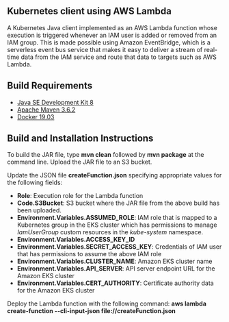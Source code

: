 ## Kubernetes client using AWS Lambda

A Kubernetes Java client implemented as an AWS Lambda function whose execution is triggered whenever an IAM user is added or removed from an IAM group. This is made possible using Amazon EventBridge, which is a serverless event bus service that makes it easy to deliver a stream of real-time data from the IAM service and route that data to targets such as AWS Lambda.

## Build Requirements

<ul>
  <li><a href="https://www.oracle.com/java/technologies/javase/javase-jdk8-downloads.html">Java SE Development Kit 8</a></li>
  <li><a href="https://maven.apache.org/download.cgi">Apache Maven 3.6.2</a></li>
  <li><a href="https://www.docker.com/products/container-runtime">Docker 19.03</a></li>
</ul>

## Build and Installation Instructions

To build the JAR file, type <b>mvn clean</b> followed by <b>mvn package</b> at the command line. Upload the JAR file to an S3 bucket.

Update the JSON file <b>createFunction.json</b> specifying appropriate values for the following fields:

<ul>
  <li><b>Role</b>: Execution role for the Lambda function</li>
  <li><b>Code.S3Bucket</b>: S3 bucket where the JAR file from the above build has been uploaded.
  <li><b>Environment.Variables.ASSUMED_ROLE</b>: IAM role that is mapped to a Kubernetes group in the EKS cluster which has permissions to manage <i>IamUserGroup</i> custom resources in the <i>kube-system</i> namespace.</li>
  <li><b>Environment.Variables.ACCESS_KEY_ID</b></li>
  <li><b>Environment.Variables.SECRET_ACCESS_KEY</b>: Credentials of IAM user that has permissions to assume the above IAM role</li>
  <li><b>Environment.Variables.CLUSTER_NAME</b>: Amazon EKS cluster name</li>
  <li><b>Environment.Variables.API_SERVER</b>: API server endpoint URL for the Amazon EKS cluster</li>
  <li><b>Environment.Variables.CERT_AUTHORITY</b>: Certificate authority data for the Amazon EKS cluster</li>
</ul>
  
Deploy the Lambda function with the following command:
<b>aws lambda create-function --cli-input-json file://createFunction.json</b>

